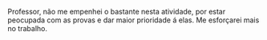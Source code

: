 Professor, não me empenhei o bastante nesta atividade, por estar peocupada com as provas e dar maior prioridade á elas. Me esforçarei mais no trabalho. 
